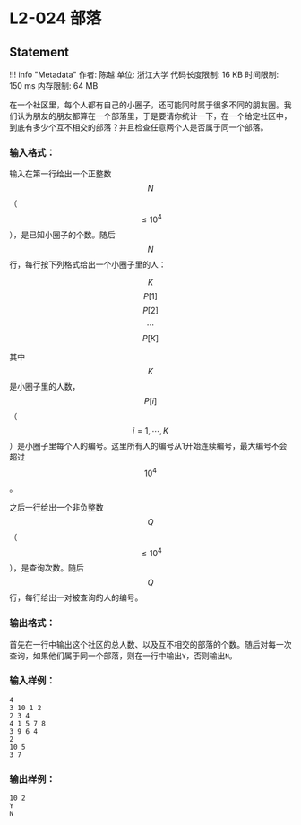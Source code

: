 
# L2-024 部落

## Statement

!!! info "Metadata"
    作者: 陈越
    单位: 浙江大学
    代码长度限制: 16 KB
    时间限制: 150 ms
    内存限制: 64 MB

在一个社区里，每个人都有自己的小圈子，还可能同时属于很多不同的朋友圈。我们认为朋友的朋友都算在一个部落里，于是要请你统计一下，在一个给定社区中，到底有多少个互不相交的部落？并且检查任意两个人是否属于同一个部落。

### 输入格式：

输入在第一行给出一个正整数$$N$$（$$\le 10^4$$），是已知小圈子的个数。随后$$N$$行，每行按下列格式给出一个小圈子里的人：

$$K$$ $$P[1]$$ $$P[2]$$ $$\cdots$$ $$P[K]$$

其中$$K$$是小圈子里的人数，$$P[i]$$（$$i=1, \cdots , K$$）是小圈子里每个人的编号。这里所有人的编号从1开始连续编号，最大编号不会超过$$10^4$$。

之后一行给出一个非负整数$$Q$$（$$\le 10^4$$），是查询次数。随后$$Q$$行，每行给出一对被查询的人的编号。


### 输出格式：

首先在一行中输出这个社区的总人数、以及互不相交的部落的个数。随后对每一次查询，如果他们属于同一个部落，则在一行中输出`Y`，否则输出`N`。

### 输入样例：
```plaintext
4
3 10 1 2
2 3 4
4 1 5 7 8
3 9 6 4
2
10 5
3 7
```

### 输出样例：
```plaintext
10 2
Y
N
```


